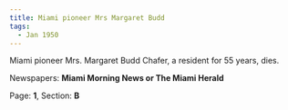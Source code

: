 ```yaml
---  
title: Miami pioneer Mrs Margaret Budd  
tags:  
  - Jan 1950  
---  
```

  
Miami pioneer Mrs. Margaret Budd Chafer, a resident for 55 years, dies.  
  
Newspapers: **Miami Morning News or The Miami Herald**  
  
Page: **1**, Section: **B** 
